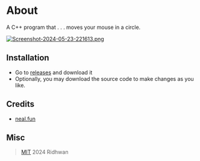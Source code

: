 # About
A C++ program that . . . moves your mouse in a circle.

[![Screenshot-2024-05-23-221613.png](https://i.postimg.cc/T1gY0dVg/Screenshot-2024-05-23-221613.png)](https://postimg.cc/2LjD8fXS)

## Installation
- Go to [releases](https://github.com/ridhwan2/circol/releases/tag/Build) and download it
- Optionally, you may download the source code to make changes as you like.

## Credits
- [neal.fun](https://neal.fun/perfect-circle/)

## Misc
> [MIT](https://opensource.org/license/mit/)  2024 Ridhwan
